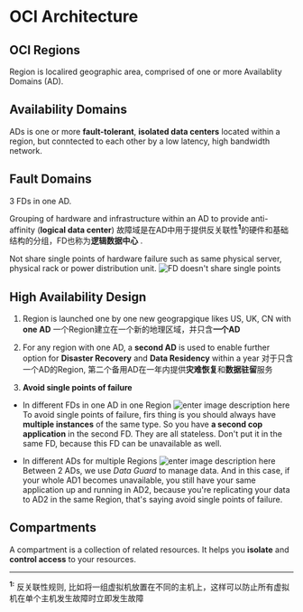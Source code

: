 # OCI Architecture

## OCI Regions

Region is localired geographic area, comprised of one or more Availablity Domains (AD).

## Availability Domains

ADs is one or more **fault-tolerant**, **isolated data centers** located within a region, but conntected to each other by a low latency, high bandwidth network.

## Fault Domains

3 FDs in one AD.

Grouping of hardware and infrastructure within an AD to provide anti-affinity (**logical data center**)
故障域是在AD中用于提供反关联性<sup>**1**</sup>的硬件和基础结构的分组，FD也称为**逻辑数据中心** . 

Not share single points of hardware failure such as same physical server, physical rack or power distribution unit.
![FD doesn't share single points](https://imgur.com/QQelQ8L.png)

## High Availability Design

1. Region is launched one by one new geograpgique likes US, UK, CN with **one AD**
一个Region建立在一个新的地理区域，并只含**一个AD**

2. For any region with one AD, a **second AD** is used to enable further option for **Disaster Recovery** and **Data Residency** within a year
对于只含一个AD的Region, 第二个备用AD在一年内提供**灾难恢复**和**数据驻留**服务

3. **Avoid single points of failure**
-  In different FDs in one AD in one Region
![enter image description here](https://imgur.com/T6lBG4V.png)
To avoid single points of failure,  firs  thing is you should always have **multiple  instances** of the same type. So you have **a second cop  application** in the second FD. They are all stateless.
Don't put it in the same FD, because this FD can be unavailable as well.

- In different ADs for multiple Regions
![enter image description here](https://imgur.com/J5HdS0V.png)
Between 2 ADs, we use *Data Guard* to manage data. And in this case, if your whole AD1 becomes  unavailable, you still have your same application up and running in AD2, because you're replicating your data to AD2 in the same Region, that's saying avoid single points of failure.

## Compartments
A compartment is a  collection of related resources. It helps you **isolate** and **control access** to your resources.




---
<sup>**1:**</sup> 反关联性规则, 比如将一组虚拟机放置在不同的主机上，这样可以防止所有虚拟机在单个主机发生故障时立即发生故障
<!--stackedit_data:
eyJoaXN0b3J5IjpbMjEyOTAzMTM1Nyw3NjczMTQ1OCwtMzc4Mz
Y0Mzk5XX0=
-->